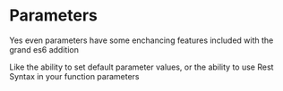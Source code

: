 # Parameters

Yes even parameters have some enchancing features included with the grand es6 addition

Like the ability to set default parameter values, or the ability to use Rest Syntax in your function parameters

